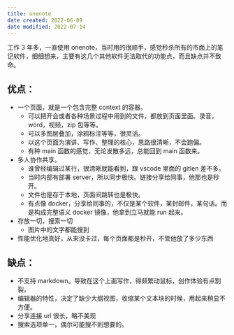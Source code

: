 ```yaml
---
title: onenote
date created: 2022-06-09
date modified: 2022-07-14
---
```


工作 3 年多，一直使用 onenote，当时用的很顺手，感觉秒杀所有的市面上的笔记软件，细细想来，主要有这几个其他软件无法取代的功能点，而且缺点并不致命。

## 优点：

- 一个页面，就是一个包含完整 context 的容器。
	- 可以把开会或者各种场景过程中用到的文件，都放到页面里面。录音，word，视频，zip 包等等。
	- 可以多图层叠加，涂鸦标注等等，很灵活。
	- 以这个页面为演讲、写作、整理的核心，思路很清晰，不会跑偏。
	- 有种 main 函数的感觉，无论发散多远，总能回到 main 函数来。
- 多人协作共享。
	- 谁曾经编辑过某行，很清晰就能看到，跟 vscode 里面的 gitlen 差不多。
	- 当时内部有部署 server，所以同步极快。链接分享给同事，他那也是秒开。
	- 文件也是存于本地，页面间跳转也是极快。
	- 有点像 docker，分享给同事的，不仅是某个软件，某封邮件，某句话。而是构成完整语义 docker 镜像，他拿到立马就能 run 起来。
- 存放一切，搜索一切
	- 图片中的文字都能搜到
- 性能优化地真好，从来没卡过，每个页面都是秒开，不管他放了多少东西

## 缺点：

- 不支持 markdown。导致在这个上面写作，得频繁动鼠标，创作体验有点割裂。
- 编辑器的特性，决定了缺少大纲视图，收缩某个文本块的时候，用起来稍显不方便。
- 分享连接 url 很长，略不美观
- 搜索选项单一，偶尔可能搜不到想要的。
